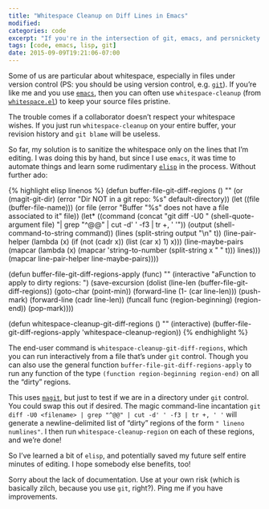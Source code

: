 ```yaml
---
title: "Whitespace Cleanup on Diff Lines in Emacs"
modified:
categories: code
excerpt: "If you're in the intersection of git, emacs, and persnickety about whitespace."
tags: [code, emacs, lisp, git]
date: 2015-09-09T19:21:06-07:00
---
```


Some of us are particular about whitespace, especially in files under
version control (PS: you should be using version control,
e.g. [`git`](https://git-scm.com/)).  If you’re like me and you use
[`emacs`](https://www.gnu.org/software/emacs/), then you can often use
`whitespace-cleanup` (from
[`whitespace.el`](http://emacswiki.org/emacs/WhiteSpace)) to keep your
source files pristine.

The trouble comes if a collaborator doesn’t respect your whitespace
wishes.  If you just run `whitespace-cleanup` on your entire buffer,
your revision history and `git blame` will be useless.

So far, my solution is to sanitize the whitespace only on the lines
that I’m editing.  I was doing this by hand, but since I use `emacs`,
it was time to automate things and learn some rudimentary
[`elisp`](https://en.wikipedia.org/wiki/Emacs_Lisp) in the process.
Without further ado:

{% highlight elisp linenos %}
(defun buffer-file-git-diff-regions () ""
  (or (magit-git-dir) (error "Dir NOT in a git repo: %s" default-directory))
  (let ((file (buffer-file-name)))
    (or file (error "Buffer \"%s\" does not have a file associated to it" file))
    (let* ((command (concat "git diff -U0 " (shell-quote-argument file) "| grep \"^@@\" | cut -d' ' -f3 | tr +, ' '"))
           (output (shell-command-to-string command))
           (lines (split-string output "\n" t))
           (line-pair-helper (lambda (x) (if (not (cadr x)) (list (car x) 1) x)))
           (line-maybe-pairs (mapcar (lambda (x) (mapcar 'string-to-number (split-string x " " t))) lines)))
      (mapcar line-pair-helper line-maybe-pairs))))

(defun buffer-file-git-diff-regions-apply (func) ""
  (interactive "aFunction to apply to dirty regions: ")
  (save-excursion
    (dolist (line-len (buffer-file-git-diff-regions))
      (goto-char (point-min))
      (forward-line (1- (car line-len)))
      (push-mark)
      (forward-line (cadr line-len))
      (funcall func (region-beginning) (region-end))
      (pop-mark))))

(defun whitespace-cleanup-git-diff-regions () ""
  (interactive)
  (buffer-file-git-diff-regions-apply 'whitespace-cleanup-region))
{% endhighlight %}

The end-user command is `whitespace-cleanup-git-diff-regions`, which
you can run interactively from a file that’s under `git` control.  Though you can also
use the general function `buffer-file-git-diff-regions-apply` to run
any function of the type `(function region-beginning region-end)` on
all the “dirty” regions.

This uses [`magit`](http://magit.vc/), but just to test if we are in a
directory under `git` control.  You could swap this out if desired.
The magic command-line incantation
`git diff -U0 <filename> | grep "^@@" | cut -d' ' -f3 | tr +, ' '`
will generate a newline-delimited list of “dirty” regions of the form
`" lineno numlines"`.  I then run `whitespace-cleanup-region` on each
of these regions, and we’re done!

So I’ve learned a bit of `elisp`, and potentially saved my future self
entire minutes of editing.  I hope somebody else benefits, too!

Sorry about the lack of documentation.  Use at your own risk (which is
basically zilch, because you use `git`, right?).  Ping me if you have
improvements.
